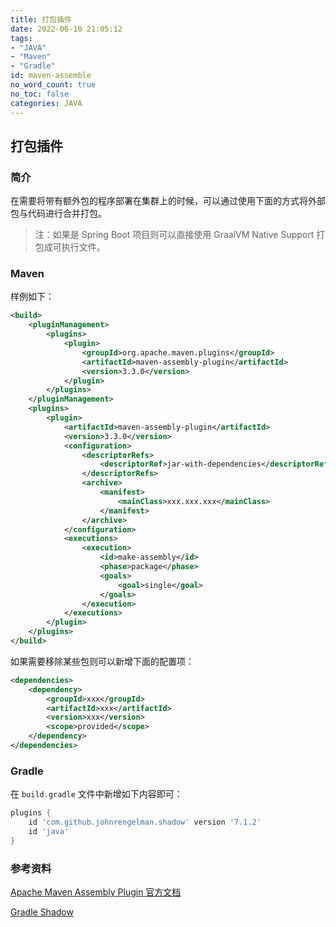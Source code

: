 ```yaml
---
title: 打包插件
date: 2022-06-10 21:05:12
tags:
- "JAVA"
- "Maven"
- "Gradle"
id: maven-assemble
no_word_count: true
no_toc: false
categories: JAVA
---
```


## 打包插件

### 简介

在需要将带有额外包的程序部署在集群上的时候，可以通过使用下面的方式将外部包与代码进行合并打包。

> 注：如果是 Spring Boot 项目则可以直接使用 GraalVM Native Support 打包成可执行文件。

### Maven

样例如下：

```xml
<build>
    <pluginManagement>
        <plugins>
            <plugin>
                <groupId>org.apache.maven.plugins</groupId>
                <artifactId>maven-assembly-plugin</artifactId>
                <version>3.3.0</version>
            </plugin>
        </plugins>
    </pluginManagement>
    <plugins>
        <plugin>
            <artifactId>maven-assembly-plugin</artifactId>
            <version>3.3.0</version>
            <configuration>
                <descriptorRefs>
                    <descriptorRef>jar-with-dependencies</descriptorRef>
                </descriptorRefs>
                <archive>
                    <manifest>
                        <mainClass>xxx.xxx.xxx</mainClass>
                    </manifest>
                </archive>
            </configuration>
            <executions>
                <execution>
                    <id>make-assembly</id>
                    <phase>package</phase>
                    <goals>
                        <goal>single</goal>
                    </goals>
                </execution>
            </executions>
        </plugin>
    </plugins>
</build>
```

如果需要移除某些包则可以新增下面的配置项：

```xml
<dependencies>
    <dependency>
        <groupId>xxx</groupId>
        <artifactId>xxx</artifactId>
        <version>xxx</version>
        <scope>provided</scope>
    </dependency>
</dependencies>
```

### Gradle 

在 `build.gradle` 文件中新增如下内容即可：

```groovy
plugins {
    id 'com.github.johnrengelman.shadow' version '7.1.2'
    id 'java'
}
```

### 参考资料

[Apache Maven Assembly Plugin 官方文档](https://maven.apache.org/plugins/maven-assembly-plugin/usage.html)

[Gradle Shadow](https://imperceptiblethoughts.com/shadow/introduction/)
